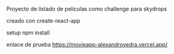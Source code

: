 Proyecto de listado de peliculas como challenge para skydrops

creado con create-react-app

setup
npm install

enlace de prueba
https://movieapp-alexandroyedra.vercel.app/